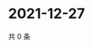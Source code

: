 # 2021-12-27

共 0 条

<!-- BEGIN WEIBO -->
<!-- 最后更新时间 Mon Dec 27 2021 04:35:38 GMT+0800 (China Standard Time) -->

<!-- END WEIBO -->
